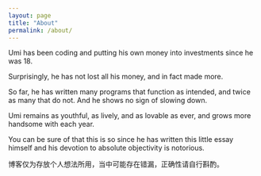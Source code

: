 ```yaml
---
layout: page
title: "About"
permalink: /about/
---
```


Umi has been coding and putting his own money into investments since he was 18. 

Surprisingly, he has not lost all his money, and in fact made more.

So far, he has written many programs that function as intended, and twice as many that do not. And he shows no sign of slowing down.

Umi remains as youthful, as lively, and as lovable as ever, and grows more handsome with each year.

You can be sure of that this is so since he has written this little essay himself and his devotion to absolute objectivity is notorious.


博客仅为存放个人想法所用，当中可能存在错漏，正确性请自行斟酌。